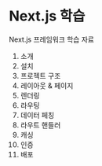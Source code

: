# Next.js 학습

Next.js 프레임워크 학습 자료

1. 소개
2. 설치
3. 프로젝트 구조
4. 레이아웃 & 페이지
5. 렌더링
6. 라우팅
7. 데이터 페칭
8. 라우트 핸들러
9. 캐싱
10. 인증
11. 배포